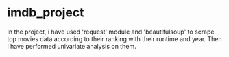 # imdb_project
In the project, i have used 'request' module and 'beautifulsoup' to scrape top movies data according to their ranking with their runtime and year. Then i have performed univariate analysis on them.
